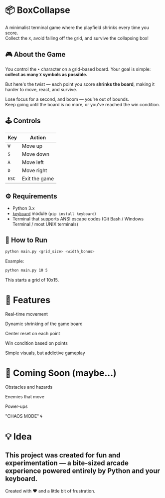 # 📦 BoxCollapse

A minimalist terminal game where the playfield shrinks every time you score.  
Collect the `X`, avoid falling off the grid, and survive the collapsing box!

## 🎮 About the Game

You control the `•` character on a grid-based board. Your goal is simple:  
**collect as many `X` symbols as possible.**

But here's the twist — each point you score **shrinks the board**, making it harder to move, react, and survive.

Lose focus for a second, and boom — you're out of bounds.  
Keep going until the board is no more, or you've reached the win condition.

## 🕹️ Controls

| Key     | Action        |
|---------|---------------|
| `W`     | Move up       |
| `S`     | Move down     |
| `A`     | Move left     |
| `D`     | Move right    |
| `ESC`   | Exit the game |

## ⚙️ Requirements

- Python 3.x
- [`keyboard`](https://pypi.org/project/keyboard/) module (`pip install keyboard`)
- Terminal that supports ANSI escape codes (Git Bash / Windows Terminal / most UNIX terminals)

## 🚀 How to Run

```bash
python main.py <grid_size> <width_bonus>
```

Example:

```bash
python main.py 10 5
```

This starts a grid of 10x15.

# 🧠 Features
Real-time movement

Dynamic shrinking of the game board

Center reset on each point

Win condition based on points

Simple visuals, but addictive gameplay

# 🧪 Coming Soon (maybe...)
Obstacles and hazards

Enemies that move

Power-ups

"CHAOS MODE" 🌀

# 💡 Idea
This project was created for fun and experimentation —
a bite-sized arcade experience powered entirely by Python and your keyboard.
---
Created with ❤️ and a little bit of frustration.
